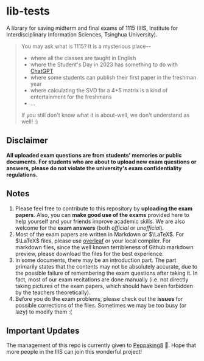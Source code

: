 # lib-tests
A library for saving midterm and final exams of 1115 (IIIS, Institute for Interdisciplinary Information Sciences, Tsinghua University).

> You may ask what is 1115? It is a mysterious place--
> - where all the classes are taught in English
> - where the Student's Day in 2023 has something to do with [ChatGPT](chat.openai.com)
> - where some students can publish their first paper in the freshman year
> - where calculating the SVD for a 4*5 matrix is a kind of entertainment for the freshmans
> - ...
> 
> If you still don't know what it is about-well, we don't understand as well! :)

## Disclaimer

**All uploaded exam questions are from students' memories or public documents. For students who are about to upload new exam questions or answers, please do not violate the university's exam confidentiality regulations.**

## Notes
1. Please feel free to contribute to this repository by **uploading the exam papers**. Also, you can **make good use of the exams** provided here to help yourself and your friends improve academic skills. We are also welcome for the **exam answers** (both _official_ or _unofficial_).
2. Most of the exam papers are written in Markdown or $\LaTeX$. For $\LaTeX$ files, please use [overleaf](https://www.overleaf.com) or your local compiler. For markdown files, since the well known terribleness of Github markdown preview, please download the files for the best experience.
3. In some documents, there may be an introduction part. The part primarily states that the contents may not be absolutely accurate, due to the possible failure of remembering the exam questions after taking it. In fact, most of our exam recitations are done manually (i.e. not directly taking pictures of the exam papers, which should have been forbidden by the teachers theoretically).
4. Before you do the exam problems, please check out the **issues** for possible corrections of the files. Sometimes we may be too busy (or lazy) to modify them :(

## Important Updates
The management of this repo is currently given to [Peppaking8](https://github.com/peppaking8) 🎉. Hope that more people in the IIIS can join this wonderful project!
